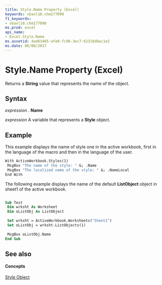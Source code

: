 ```yaml
---
title: Style.Name Property (Excel)
keywords: vbaxl10.chm177090
f1_keywords:
- vbaxl10.chm177090
ms.prod: excel
api_name:
- Excel.Style.Name
ms.assetid: 4ad63465-afe0-fc96-3ec7-62318d8ac1e2
ms.date: 06/08/2017
---
```



# Style.Name Property (Excel)

Returns a  **String** value that represents the name of the object.


## Syntax

 _expression_ . **Name**

 _expression_ A variable that represents a **Style** object.


## Example

This example displays the name of style one in the active workbook, first in the language of the macro and then in the language of the user.


```vb
With ActiveWorkbook.Styles(1) 
 MsgBox "The name of the style: " &; .Name 
 MsgBox "The localized name of the style: " &; .NameLocal 
End With
```

The following example displays the name of the default  **ListObject** object in sheet1 of the active workbook.




```vb
 
Sub Test 
 Dim wrksht As Worksheet 
 Dim oListObj As ListObject 
 
 Set wrksht = ActiveWorkbook.Worksheets("Sheet1") 
 Set oListObj = wrksht.ListObjects(1) 
 
 MsgBox oListObj.Name 
End Sub
```


## See also


#### Concepts


[Style Object](style-object-excel.md)

